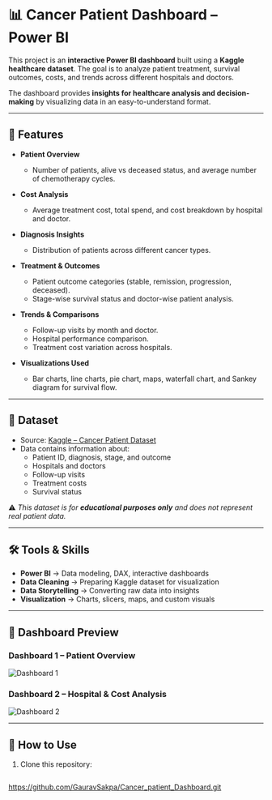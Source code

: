 # 📊 Cancer Patient Dashboard – Power BI  

This project is an **interactive Power BI dashboard** built using a **Kaggle healthcare dataset**. The goal is to analyze patient treatment, survival outcomes, costs, and trends across different hospitals and doctors.  

The dashboard provides **insights for healthcare analysis and decision-making** by visualizing data in an easy-to-understand format.  

---

## 🚀 Features  

- **Patient Overview**  
  - Number of patients, alive vs deceased status, and average number of chemotherapy cycles.  

- **Cost Analysis**  
  - Average treatment cost, total spend, and cost breakdown by hospital and doctor.  

- **Diagnosis Insights**  
  - Distribution of patients across different cancer types.  

- **Treatment & Outcomes**  
  - Patient outcome categories (stable, remission, progression, deceased).  
  - Stage-wise survival status and doctor-wise patient analysis.  

- **Trends & Comparisons**  
  - Follow-up visits by month and doctor.  
  - Hospital performance comparison.  
  - Treatment cost variation across hospitals.  

- **Visualizations Used**  
  - Bar charts, line charts, pie chart, maps, waterfall chart, and Sankey diagram for survival flow.  

---

## 📂 Dataset  

- Source: [Kaggle – Cancer Patient Dataset](https://www.kaggle.com/)  
- Data contains information about:  
  - Patient ID, diagnosis, stage, and outcome  
  - Hospitals and doctors  
  - Follow-up visits  
  - Treatment costs  
  - Survival status  

⚠️ *This dataset is for **educational purposes only** and does not represent real patient data.*  

---

## 🛠️ Tools & Skills  

- **Power BI** → Data modeling, DAX, interactive dashboards  
- **Data Cleaning** → Preparing Kaggle dataset for visualization  
- **Data Storytelling** → Converting raw data into insights  
- **Visualization** → Charts, slicers, maps, and custom visuals  

---

## 📸 Dashboard Preview  

### Dashboard 1 – Patient Overview  
![Dashboard 1](./images/DASHBOARD1.png)  

### Dashboard 2 – Hospital & Cost Analysis  
![Dashboard 2](./images/DASHBOARD2.png)  

---

## 📌 How to Use  

1. Clone this repository:  
   ```bash
  https://github.com/GauravSakpa/Cancer_patient_Dashboard.git
